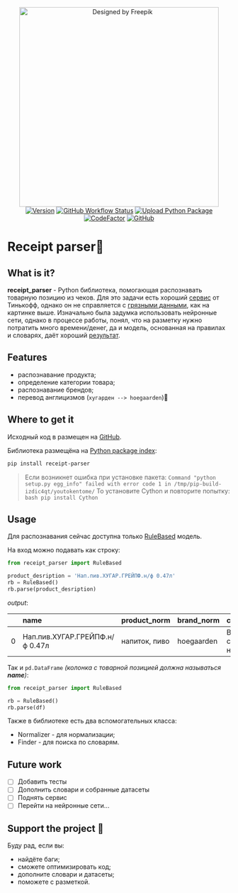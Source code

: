 <p align='center'>
	<img src="https://i.ibb.co/P6HGqnf/receipt.png" width="450" title="Designed by Freepik">
 <br>
 <a href='https://pypi.org/project/receipt-parser/'><img alt="Version" src="https://img.shields.io/pypi/v/receipt-parser?logo=pypi&logoColor=FFE873"></a>
   <a href='https://github.com/slgero/receipt_parser/actions?query=workflow%3Abuild'><img alt="GitHub Workflow Status" src="https://github.com/slgero/receipt_parser/workflows/build/badge.svg"></a>
   <a href='https://github.com/slgero/receipt_parser/actions?query=workflow%3A%22Upload+Python+Package%22'><img alt="Upload Python Package"
src="https://github.com/slgero/receipt_parser/workflows/Upload%20Python%20Package/badge.svg"></a>
   <a href="https://www.codefactor.io/repository/github/slgero/receipt_parser"><img src="https://www.codefactor.io/repository/github/slgero/receipt_parser/badge" alt="CodeFactor" /></a>
  <a href='https://opensource.org/licenses/MIT'><img alt="GitHub" src="https://img.shields.io/github/license/slgero/receipt_parser"></a><br> 
</p>

# Receipt parser🧾
## What is it?
**receipt_parser** - Python библиотека, помогающая распознавать товарную позицию из чеков. Для это задачи есть хороший [сервис](https://receiptnlp.tinkoff.ru/#/) от Тинькофф, однако он не справляется с [грязными данными](https://proverkacheka.com/check/9282000100225162-17705-420231526), как на картинке выше. Изначально была задумка использовать нейронные сети, однако в процессе работы, понял, что на разметку нужно потратить много времени/денег, да и модель, основанная на правилах и словарях, даёт хороший [результат](https://github.com/slgero/receipt_parser/tree/master/receipt_parser/benchmarks).

## Features
* распознавание продукта;
* определение категории товара;
* распознавание брендов;
* перевод англицизмов (`хугарден --> hoegaarden`)🍺


## Where to get it
Исходный код в размещен на [GitHub](https://github.com/slgero/receipt_parser).

Библиотека размещёна на [Python package index](https://pypi.org/project/receipt-parser/):
```bash
pip install receipt-parser
```
>Если возникнет ошибка при установке пакета:
>`Command "python setup.py egg_info" failed with error code 1 in /tmp/pip-build-izdic4qt/youtokentome/`
>То установите Cython и повторите попытку:
	```bash
	pip install Cython
	```

## Usage
Для распознавания сейчас доступна только [RuleBased](https://github.com/slgero/receipt_parser/blob/master/receipt_parser/receipt_parser.py#L75) модель.

На вход можно подавать как строку:
```python
from receipt_parser import RuleBased

product_desription = 'Нап.пив.ХУГАР.ГРЕЙПФ.н/ф 0.47л'
rb = RuleBased()
rb.parse(product_desription)
```
 *output*:
 
|    | name                           | product_norm   | brand_norm   | cat_norm            |
|---:|:-------------------------------|:---------------|:-------------|:--------------------|
|  0 | Нап.пив.ХУГАР.ГРЕЙПФ.н/ф 0.47л | напиток, пиво  | hoegaarden   | Воды, соки, напитки |

Так и `pd.DataFrame` *(колонка с товарной позицией должна называться __name__)*:
```python
from receipt_parser import RuleBased

rb = RuleBased()
rb.parse(df)
```
Также в библиотеке есть два вспомогательных класса:
* Normalizer - для нормализации;
* Finder - для поиска по словарям.

## Future work

 - [ ] Добавить тесты
 - [ ] Дополнить словари и собранные датасеты
 - [ ] Поднять сервис
 - [ ] Перейти на нейронные сети...

## Support the project 🤗
Буду рад, если вы:
* найдёте баги;
* сможете оптимизировать код;
* дополните словари и датасеты;
* поможете с разметкой.
